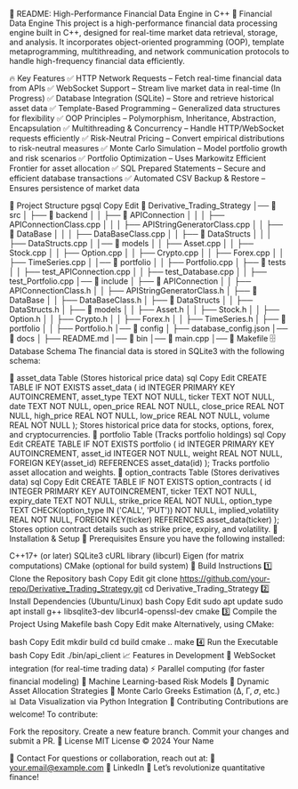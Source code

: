 📜 README: High-Performance Financial Data Engine in C++
🚀 Financial Data Engine
This project is a high-performance financial data processing engine built in C++, designed for real-time market data retrieval, storage, and analysis. It incorporates object-oriented programming (OOP), template metaprogramming, multithreading, and network communication protocols to handle high-frequency financial data efficiently.

🔥 Key Features
✅ HTTP Network Requests – Fetch real-time financial data from APIs
✅ WebSocket Support – Stream live market data in real-time (In Progress)
✅ Database Integration (SQLite) – Store and retrieve historical asset data
✅ Template-Based Programming – Generalized data structures for flexibility
✅ OOP Principles – Polymorphism, Inheritance, Abstraction, Encapsulation
✅ Multithreading & Concurrency – Handle HTTP/WebSocket requests efficiently
✅ Risk-Neutral Pricing – Convert empirical distributions to risk-neutral measures
✅ Monte Carlo Simulation – Model portfolio growth and risk scenarios
✅ Portfolio Optimization – Uses Markowitz Efficient Frontier for asset allocation
✅ SQL Prepared Statements – Secure and efficient database transactions
✅ Automated CSV Backup & Restore – Ensures persistence of market data

📂 Project Structure
pgsql
Copy
Edit
📁 Derivative_Trading_Strategy
│── 📁 src
│   ├── 📁 backend
│   │   ├── 📁 APIConnection
│   │   │   ├── APIConnectionClass.cpp
│   │   │   ├── APIStringGeneratorClass.cpp
│   │   ├── 📁 DataBase
│   │   │   ├── DataBaseClass.cpp
│   │   ├── 📁 DataStructs
│   │   │   ├── DataStructs.cpp
│   │── 📁 models
│   │   ├── Asset.cpp
│   │   ├── Stock.cpp
│   │   ├── Option.cpp
│   │   ├── Crypto.cpp
│   │   ├── Forex.cpp
│   │   ├── TimeSeries.cpp
│   │── 📁 portfolio
│   │   ├── Portfolio.cpp
│   ├── 📁 tests
│   │   ├── test_APIConnection.cpp
│   │   ├── test_Database.cpp
│   │   ├── test_Portfolio.cpp
│── 📁 include
│   ├── 📁 APIConnection
│   │   ├── APIConnectionClass.h
│   │   ├── APIStringGeneratorClass.h
│   ├── 📁 DataBase
│   │   ├── DataBaseClass.h
│   ├── 📁 DataStructs
│   │   ├── DataStructs.h
│   ├── 📁 models
│   │   ├── Asset.h
│   │   ├── Stock.h
│   │   ├── Option.h
│   │   ├── Crypto.h
│   │   ├── Forex.h
│   │   ├── TimeSeries.h
│   ├── 📁 portfolio
│   │   ├── Portfolio.h
│── 📁 config
│   ├── database_config.json
│── 📁 docs
│   ├── README.md
│── 📁 bin
│── 📄 main.cpp
│── 📄 Makefile
🗄️ Database Schema
The financial data is stored in SQLite3 with the following schema:

📌 asset_data Table (Stores historical price data)
sql
Copy
Edit
CREATE TABLE IF NOT EXISTS asset_data (
    id INTEGER PRIMARY KEY AUTOINCREMENT,
    asset_type TEXT NOT NULL,
    ticker TEXT NOT NULL,
    date TEXT NOT NULL,
    open_price REAL NOT NULL,
    close_price REAL NOT NULL,
    high_price REAL NOT NULL,
    low_price REAL NOT NULL,
    volume REAL NOT NULL
);
Stores historical price data for stocks, options, forex, and cryptocurrencies.
📌 portfolio Table (Tracks portfolio holdings)
sql
Copy
Edit
CREATE TABLE IF NOT EXISTS portfolio (
    id INTEGER PRIMARY KEY AUTOINCREMENT,
    asset_id INTEGER NOT NULL,
    weight REAL NOT NULL,
    FOREIGN KEY(asset_id) REFERENCES asset_data(id)
);
Tracks portfolio asset allocation and weights.
📌 option_contracts Table (Stores derivatives data)
sql
Copy
Edit
CREATE TABLE IF NOT EXISTS option_contracts (
    id INTEGER PRIMARY KEY AUTOINCREMENT,
    ticker TEXT NOT NULL,
    expiry_date TEXT NOT NULL,
    strike_price REAL NOT NULL,
    option_type TEXT CHECK(option_type IN ('CALL', 'PUT')) NOT NULL,
    implied_volatility REAL NOT NULL,
    FOREIGN KEY(ticker) REFERENCES asset_data(ticker)
);
Stores option contract details such as strike price, expiry, and volatility.
🔧 Installation & Setup
📌 Prerequisites
Ensure you have the following installed:

C++17+ (or later)
SQLite3
cURL library (libcurl)
Eigen (for matrix computations)
CMake (optional for build system)
📌 Build Instructions
1️⃣ Clone the Repository
bash
Copy
Edit
git clone https://github.com/your-repo/Derivative_Trading_Strategy.git
cd Derivative_Trading_Strategy
2️⃣ Install Dependencies (Ubuntu/Linux)
bash
Copy
Edit
sudo apt update
sudo apt install g++ libsqlite3-dev libcurl4-openssl-dev cmake
3️⃣ Compile the Project Using Makefile
bash
Copy
Edit
make
Alternatively, using CMake:

bash
Copy
Edit
mkdir build
cd build
cmake ..
make
4️⃣ Run the Executable
bash
Copy
Edit
./bin/api_client
📈 Features in Development
📡 WebSocket integration (for real-time trading data)
⚡ Parallel computing (for faster financial modeling)
🧠 Machine Learning-based Risk Models
🔀 Dynamic Asset Allocation Strategies
🔮 Monte Carlo Greeks Estimation (Δ, Γ, 𝜎, etc.)
📊 Data Visualization via Python Integration
🤝 Contributing
Contributions are welcome! To contribute:

Fork the repository.
Create a new feature branch.
Commit your changes and submit a PR.
📜 License
MIT License © 2024 Your Name

📩 Contact
For questions or collaboration, reach out at:
📧 your.email@example.com
🔗 LinkedIn
🚀 Let’s revolutionize quantitative finance!